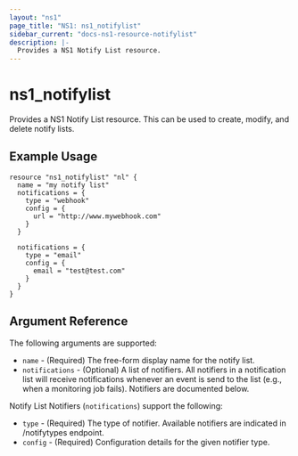```yaml
---
layout: "ns1"
page_title: "NS1: ns1_notifylist"
sidebar_current: "docs-ns1-resource-notifylist"
description: |-
  Provides a NS1 Notify List resource.
---
```


# ns1\_notifylist

Provides a NS1 Notify List resource. This can be used to create, modify, and delete notify lists.

## Example Usage

```hcl
resource "ns1_notifylist" "nl" {
  name = "my notify list"
  notifications = {
    type = "webhook"
    config = {
      url = "http://www.mywebhook.com"
    }
  }

  notifications = {
    type = "email"
    config = {
      email = "test@test.com"
    }
  }
}
```

## Argument Reference

The following arguments are supported:

* `name` - (Required) The free-form display name for the notify list.
* `notifications` - (Optional) A list of notifiers. All notifiers in a notification list will receive notifications whenever an event is send to the list (e.g., when a monitoring job fails). Notifiers are documented below.

Notify List Notifiers (`notifications`) support the following:

* `type` - (Required) The type of notifier. Available notifiers are indicated in /notifytypes endpoint. 
* `config` - (Required) Configuration details for the given notifier type.

